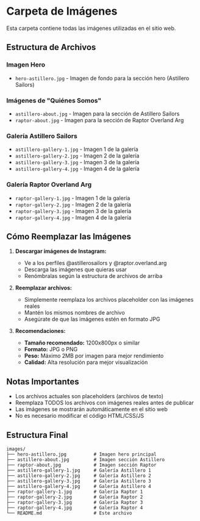 # Carpeta de Imágenes

Esta carpeta contiene todas las imágenes utilizadas en el sitio web.

## Estructura de Archivos

### Imagen Hero
- `hero-astillero.jpg` - Imagen de fondo para la sección hero (Astillero Sailors)

### Imágenes de "Quiénes Somos"
- `astillero-about.jpg` - Imagen para la sección de Astillero Sailors
- `raptor-about.jpg` - Imagen para la sección de Raptor Overland Arg

### Galería Astillero Sailors
- `astillero-gallery-1.jpg` - Imagen 1 de la galería
- `astillero-gallery-2.jpg` - Imagen 2 de la galería
- `astillero-gallery-3.jpg` - Imagen 3 de la galería
- `astillero-gallery-4.jpg` - Imagen 4 de la galería

### Galería Raptor Overland Arg
- `raptor-gallery-1.jpg` - Imagen 1 de la galería
- `raptor-gallery-2.jpg` - Imagen 2 de la galería
- `raptor-gallery-3.jpg` - Imagen 3 de la galería
- `raptor-gallery-4.jpg` - Imagen 4 de la galería

## Cómo Reemplazar las Imágenes

1. **Descargar imágenes de Instagram:**
   - Ve a los perfiles @astillerosailors y @raptor.overland.arg
   - Descarga las imágenes que quieras usar
   - Renómbralas según la estructura de archivos de arriba

2. **Reemplazar archivos:**
   - Simplemente reemplaza los archivos placeholder con las imágenes reales
   - Mantén los mismos nombres de archivo
   - Asegúrate de que las imágenes estén en formato JPG

3. **Recomendaciones:**
   - **Tamaño recomendado:** 1200x800px o similar
   - **Formato:** JPG o PNG
   - **Peso:** Máximo 2MB por imagen para mejor rendimiento
   - **Calidad:** Alta resolución para mejor visualización

## Notas Importantes

- Los archivos actuales son placeholders (archivos de texto)
- Reemplaza TODOS los archivos con imágenes reales antes de publicar
- Las imágenes se mostrarán automáticamente en el sitio web
- No es necesario modificar el código HTML/CSS/JS

## Estructura Final

```
images/
├── hero-astillero.jpg          # Imagen hero principal
├── astillero-about.jpg         # Imagen sección Astillero
├── raptor-about.jpg            # Imagen sección Raptor
├── astillero-gallery-1.jpg     # Galería Astillero 1
├── astillero-gallery-2.jpg     # Galería Astillero 2
├── astillero-gallery-3.jpg     # Galería Astillero 3
├── astillero-gallery-4.jpg     # Galería Astillero 4
├── raptor-gallery-1.jpg        # Galería Raptor 1
├── raptor-gallery-2.jpg        # Galería Raptor 2
├── raptor-gallery-3.jpg        # Galería Raptor 3
├── raptor-gallery-4.jpg        # Galería Raptor 4
└── README.md                   # Este archivo
```
